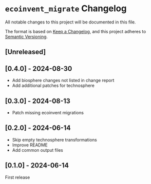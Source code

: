 # `ecoinvent_migrate` Changelog

All notable changes to this project will be documented in this file.

The format is based on [Keep a Changelog](https://keepachangelog.com/en/1.0.0/),
and this project adheres to [Semantic Versioning](https://semver.org/spec/v2.0.0.html).

## [Unreleased]

## [0.4.0] - 2024-08-30

* Add biosphere changes not listed in change report
* Add additional patches for technosphere

## [0.3.0] - 2024-08-13

* Patch missing ecoinvent migrations

## [0.2.0] - 2024-06-14

* Skip empty technosphere transformations
* Improve README
* Add common output files

## [0.1.0] - 2024-06-14

First release
